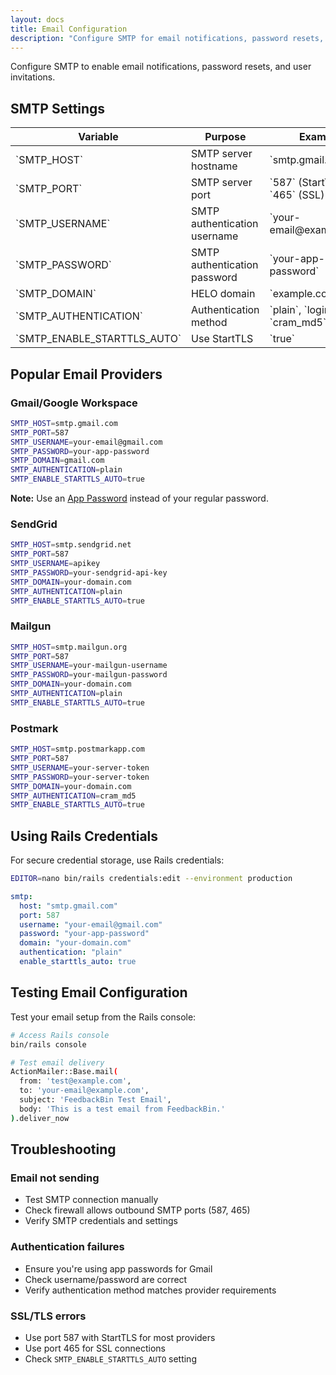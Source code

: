 ```yaml
---
layout: docs
title: Email Configuration
description: "Configure SMTP for email notifications, password resets, and user invitations in FeedbackBin."
---
```


Configure SMTP to enable email notifications, password resets, and user invitations.

## SMTP Settings

<div class="overflow-x-auto">
  <table class="w-full border-collapse border border-border">
    <thead>
      <tr class="bg-muted">
        <th class="border border-border px-4 py-3 text-left font-semibold">Variable</th>
        <th class="border border-border px-4 py-3 text-left font-semibold">Purpose</th>
        <th class="border border-border px-4 py-3 text-left font-semibold">Example</th>
      </tr>
    </thead>
    <tbody>
      <tr>
        <td class="border border-border px-4 py-3 font-mono text-sm">`SMTP_HOST`</td>
        <td class="border border-border px-4 py-3">SMTP server hostname</td>
        <td class="border border-border px-4 py-3 font-mono text-sm">`smtp.gmail.com`</td>
      </tr>
      <tr class="bg-muted/50">
        <td class="border border-border px-4 py-3 font-mono text-sm">`SMTP_PORT`</td>
        <td class="border border-border px-4 py-3">SMTP server port</td>
        <td class="border border-border px-4 py-3">`587` (StartTLS), `465` (SSL)</td>
      </tr>
      <tr>
        <td class="border border-border px-4 py-3 font-mono text-sm">`SMTP_USERNAME`</td>
        <td class="border border-border px-4 py-3">SMTP authentication username</td>
        <td class="border border-border px-4 py-3">`your-email@example.com`</td>
      </tr>
      <tr class="bg-muted/50">
        <td class="border border-border px-4 py-3 font-mono text-sm">`SMTP_PASSWORD`</td>
        <td class="border border-border px-4 py-3">SMTP authentication password</td>
        <td class="border border-border px-4 py-3">`your-app-password`</td>
      </tr>
      <tr>
        <td class="border border-border px-4 py-3 font-mono text-sm">`SMTP_DOMAIN`</td>
        <td class="border border-border px-4 py-3">HELO domain</td>
        <td class="border border-border px-4 py-3">`example.com`</td>
      </tr>
      <tr class="bg-muted/50">
        <td class="border border-border px-4 py-3 font-mono text-sm">`SMTP_AUTHENTICATION`</td>
        <td class="border border-border px-4 py-3">Authentication method</td>
        <td class="border border-border px-4 py-3">`plain`, `login`, `cram_md5`</td>
      </tr>
      <tr>
        <td class="border border-border px-4 py-3 font-mono text-sm">`SMTP_ENABLE_STARTTLS_AUTO`</td>
        <td class="border border-border px-4 py-3">Use StartTLS</td>
        <td class="border border-border px-4 py-3 font-mono text-sm">`true`</td>
      </tr>
    </tbody>
  </table>
</div>

## Popular Email Providers

### Gmail/Google Workspace

```bash
SMTP_HOST=smtp.gmail.com
SMTP_PORT=587
SMTP_USERNAME=your-email@gmail.com
SMTP_PASSWORD=your-app-password
SMTP_DOMAIN=gmail.com
SMTP_AUTHENTICATION=plain
SMTP_ENABLE_STARTTLS_AUTO=true
```

**Note:** Use an [App Password](https://support.google.com/accounts/answer/185833) instead of your regular password.

### SendGrid

```bash
SMTP_HOST=smtp.sendgrid.net
SMTP_PORT=587
SMTP_USERNAME=apikey
SMTP_PASSWORD=your-sendgrid-api-key
SMTP_DOMAIN=your-domain.com
SMTP_AUTHENTICATION=plain
SMTP_ENABLE_STARTTLS_AUTO=true
```

### Mailgun

```bash
SMTP_HOST=smtp.mailgun.org
SMTP_PORT=587
SMTP_USERNAME=your-mailgun-username
SMTP_PASSWORD=your-mailgun-password
SMTP_DOMAIN=your-domain.com
SMTP_AUTHENTICATION=plain
SMTP_ENABLE_STARTTLS_AUTO=true
```

### Postmark

```bash
SMTP_HOST=smtp.postmarkapp.com
SMTP_PORT=587
SMTP_USERNAME=your-server-token
SMTP_PASSWORD=your-server-token
SMTP_DOMAIN=your-domain.com
SMTP_AUTHENTICATION=cram_md5
SMTP_ENABLE_STARTTLS_AUTO=true
```

## Using Rails Credentials

For secure credential storage, use Rails credentials:

```bash
EDITOR=nano bin/rails credentials:edit --environment production
```

```yaml
smtp:
  host: "smtp.gmail.com"
  port: 587
  username: "your-email@gmail.com"
  password: "your-app-password"
  domain: "your-domain.com"
  authentication: "plain"
  enable_starttls_auto: true
```

## Testing Email Configuration

Test your email setup from the Rails console:

```bash
# Access Rails console
bin/rails console

# Test email delivery
ActionMailer::Base.mail(
  from: 'test@example.com',
  to: 'your-email@example.com',
  subject: 'FeedbackBin Test Email',
  body: 'This is a test email from FeedbackBin.'
).deliver_now
```

## Troubleshooting

### Email not sending
- Test SMTP connection manually
- Check firewall allows outbound SMTP ports (587, 465)
- Verify SMTP credentials and settings

### Authentication failures
- Ensure you're using app passwords for Gmail
- Check username/password are correct
- Verify authentication method matches provider requirements

### SSL/TLS errors
- Use port 587 with StartTLS for most providers
- Use port 465 for SSL connections
- Check `SMTP_ENABLE_STARTTLS_AUTO` setting